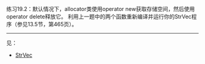 练习19.2：默认情况下，allocator类使用operator new获取存储空间，然后使用operator delete释放它。
			利用上一题中的两个函数重新编译并运行你的StrVec程序（参见13.5节，第465页）。

---

见：

- [StrVec](../ch13_Copy_Control/example_StrVec/StrVec.h)
